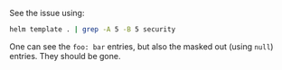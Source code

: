 See the issue using:


```sh
helm template . | grep -A 5 -B 5 security
```

One can see the `foo: bar` entries, but also the masked out (using `null`) entries. They should be gone.

